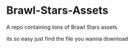 # Brawl-Stars-Assets
A repo containing tons of Brawl Stars assets

its so easy just find the file you wanna download

